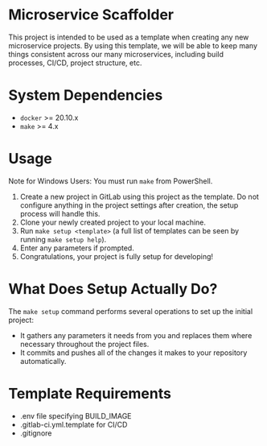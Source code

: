 # Microservice Scaffolder

This project is intended to be used as a template when creating any new microservice projects. By
using this template, we will be able to keep many things consistent across our many microservices,
including build processes, CI/CD, project structure, etc.

# System Dependencies

- `docker` >= 20.10.x
- `make` >= 4.x

# Usage

Note for Windows Users: You must run `make` from PowerShell.

1. Create a new project in GitLab using this project as the template. Do not configure anything in
the project settings after creation, the setup process will handle this.
1. Clone your newly created project to your local machine.
1. Run `make setup <template>` (a full list of templates can be seen by running `make setup help`).
1. Enter any parameters if prompted.
1. Congratulations, your project is fully setup for developing!

# What Does Setup Actually Do?

The `make setup` command performs several operations to set up the initial project:

- It gathers any parameters it needs from you and replaces them where necessary throughout the
project files.
- It commits and pushes all of the changes it makes to your repository automatically.

# Template Requirements
- .env file specifying BUILD_IMAGE
- .gitlab-ci.yml.template for CI/CD
- .gitignore
